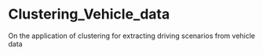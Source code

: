 # Clustering_Vehicle_data
On the application of clustering for extracting driving scenarios from vehicle data
